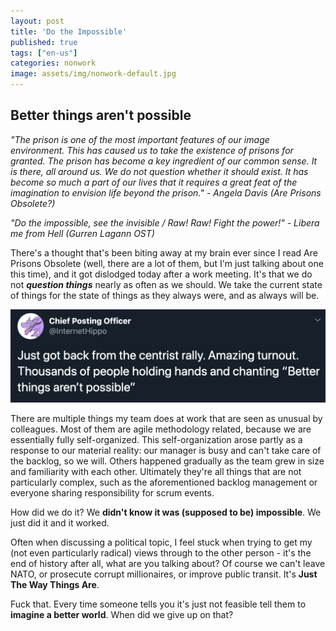 ```yaml
---
layout: post
title: 'Do the Impossible'
published: true
tags: ["en-us"]
categories: nonwork
image: assets/img/nonwork-default.jpg
---
```


## Better things aren't possible

*"The prison is one of the most important features of our image environment. This has caused us to take the existence of prisons for granted. The prison has become a key ingredient of our common sense. It is there, all around us. We do not question whether it should exist. It has become so much a part of our lives that it requires a great feat of the imagination to envision life beyond the prison." - Angela Davis (Are Prisons Obsolete?)*

*"Do the impossible, see the invisible / Raw! Raw! Fight the power!" - Libera me from Hell (Gurren Lagann OST)*

There's a thought that's been biting away at my brain ever since I read Are Prisons Obsolete (well, there are a lot of them, but I'm just talking about one this time), and it got dislodged today after a work meeting. It's that we do not ***question things*** nearly as often as we should. We take the current state of things for the state of things as they always were, and as always will be.

![Better things aren't possible](../assets/img/centrism.png)

There are multiple things my team does at work that are seen as unusual by colleagues. Most of them are agile methodology related, because we are essentially fully self-organized. This self-organization arose partly as a response to our material reality: our manager is busy and can't take care of the backlog, so we will. Others happened gradually as the team grew in size and familiarity with each other. Ultimately they're all things that are not particularly complex, such as the aforementioned backlog management or everyone sharing responsibility for scrum events.

How did we do it? We **didn't know it was (supposed to be) impossible**. We just did it and it worked.

Often when discussing a political topic, I feel stuck when trying to get my (not even particularly radical) views through to the other person - it's the end of history after all, what are you talking about? Of course we can't leave NATO, or prosecute corrupt millionaires, or improve public transit. It's **Just The Way Things Are**.

Fuck that. Every time someone tells you it's just not feasible tell them to **imagine a better world**. When did we give up on that?
